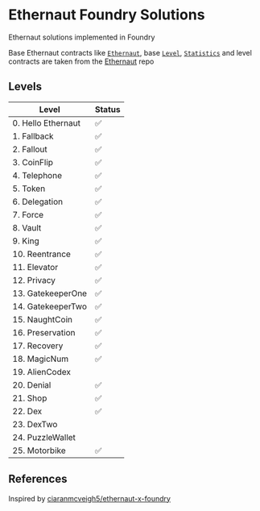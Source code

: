 # Ethernaut Foundry Solutions

Ethernaut solutions implemented in Foundry

Base Ethernaut contracts like [`Ethernaut`](https://github.com/OpenZeppelin/ethernaut/blob/768071ef1d337a01d41261473687c095bd56f96f/contracts/contracts/Ethernaut.sol), base [`Level`](https://github.com/OpenZeppelin/ethernaut/blob/768071ef1d337a01d41261473687c095bd56f96f/contracts/contracts/levels/base/Level.sol), [`Statistics`](https://github.com/OpenZeppelin/ethernaut/blob/768071ef1d337a01d41261473687c095bd56f96f/contracts/contracts/metrics/Statistics.sol) and level contracts are taken from the [Ethernaut](https://github.com/OpenZeppelin/ethernaut) repo

## Levels

| Level              | Status |
| ------------------ | ------ |
| 0. Hello Ethernaut | ✅     |
| 1. Fallback        | ✅     |
| 2. Fallout         | ✅     |
| 3. CoinFlip        | ✅     |
| 4. Telephone       | ✅     |
| 5. Token           | ✅     |
| 6. Delegation      | ✅     |
| 7. Force           | ✅     |
| 8. Vault           | ✅     |
| 9. King            | ✅     |
| 10. Reentrance     | ✅     |
| 11. Elevator       | ✅     |
| 12. Privacy        | ✅     |
| 13. GatekeeperOne  | ✅     |
| 14. GatekeeperTwo  | ✅     |
| 15. NaughtCoin     | ✅     |
| 16. Preservation   | ✅     |
| 17. Recovery       | ✅     |
| 18. MagicNum       | ✅     |
| 19. AlienCodex     |        |
| 20. Denial         | ✅     |
| 21. Shop           | ✅     |
| 22. Dex            | ✅     |
| 23. DexTwo         |        |
| 24. PuzzleWallet   |        |
| 25. Motorbike      | ✅     |

## References

Inspired by [ciaranmcveigh5/ethernaut-x-foundry](https://github.com/ciaranmcveigh5/ethernaut-x-foundry)
